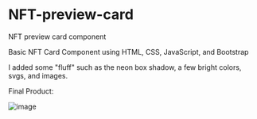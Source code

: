# NFT-preview-card
NFT preview card component

Basic NFT Card Component using HTML, CSS, JavaScript, and Bootstrap

I added some "fluff" such as the neon box shadow, a few bright colors, svgs, and images.

Final Product: 

![image](https://user-images.githubusercontent.com/58532355/174871041-f331fb6d-01e5-42e9-b920-ad7593adf4b4.png)

